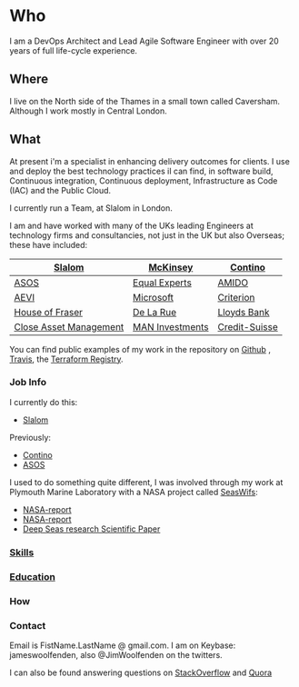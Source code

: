 Who
===

I am a DevOps Architect and Lead Agile Software Engineer with over 20 years of
full life-cycle experience.

Where
-----

I live on the North side of the Thames in a small town called Caversham. Although
I work mostly in Central London.

What
----

At present i'm a specialist in enhancing delivery outcomes for clients. I use
and deploy the best technology practices iI can find, in software build,
Continuous integration, Continuous deployment, Infrastructure as Code (IAC) and
the Public Cloud.

I currently run a Team, at Slalom in London.

I am and have worked with many of the UKs leading Engineers at technology firms
and consultancies, not just in the UK but also Overseas; these have included:

| [Slalom](https://slalom.com)                               | [McKinsey](https://www.mckinsey.com/uk)        | [Contino](https://www.contino.io/)                        |
| ---------------------------------------------------------- | ---------------------------------------------- | --------------------------------------------------------- |
| [ASOS](https://www.asos.com/)                              | [Equal Experts](https://www.equalexperts.com/) | [AMIDO](https://amido.com/)                               |
| [AEVI](https://www.aevi.com/)                              | [Microsoft](https://www.microsoft.com/en-gb)   | [Criterion](http://criteriongames.com/)                   |
| [House of Fraser](https://www.houseoffraser.co.uk/)        | [De La Rue](https://www.delarue.com/)          | [Lloyds Bank](https://www.lloydsbank.com/)                |
| [Close Asset Management](https://www.closebrothersam.com/) | [MAN Investments](https://www.man.com/)        | [Credit-Suisse](https://www.credit-suisse.com/us/en.html)

You can find public examples of my work in the repository on
[Github](https://github.com/JamesWoolfenden/packer-by-example) ,
[Travis](https://travis-ci.com/JamesWoolfenden/terraform-aws-codebuild), the
[Terraform Registry](https://registry.terraform.io/search?q=jameswoolfenden&verified=false).

### Job Info

I currently do this:

- [Slalom](./jobs/slalom.md)

Previously:

- [Contino](./jobs/contino.md)
- [ASOS](./jobs/asos.md)

I used to do something quite different, I was involved through my work at Plymouth Marine Laboratory with a NASA project called [SeasWifs](https://oceancolor.gsfc.nasa.gov/SeaWiFS/):

- [NASA-report](https://ntrs.nasa.gov/archive/nasa/casi.ntrs.nasa.gov/19990009531_1999000201.pdf)
- [NASA-report](https://ntrs.nasa.gov/archive/nasa/casi.ntrs.nasa.gov/20020044096.pdf)
- [Deep Seas research Scientific Paper](https://www.sciencedirect.com/science/article/pii/S0967064501000327?via%3Dihub)

### [Skills](./skills/skills.md)

### [Education](./education/education.md)

### How

### Contact

Email is FistName.LastName @ gmail.com. I am on Keybase: jameswoolfenden, also
@JimWoolfenden on the twitters.

I can also be found answering questions on [StackOverflow](https://stackexchange.com/users/290648/james-woolfenden) and [Quora](https://www.quora.com/profile/James-Woolfenden-1)
